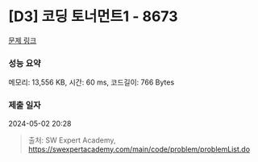 # [D3] 코딩 토너먼트1 - 8673 

[문제 링크](https://swexpertacademy.com/main/code/problem/problemDetail.do?contestProbId=AW2Jldrqlo4DFASu) 

### 성능 요약

메모리: 13,556 KB, 시간: 60 ms, 코드길이: 766 Bytes

### 제출 일자

2024-05-02 20:28



> 출처: SW Expert Academy, https://swexpertacademy.com/main/code/problem/problemList.do